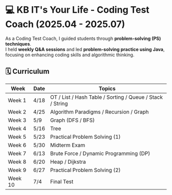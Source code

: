 # 💻 KB IT's Your Life - Coding Test Coach (2025.04 - 2025.07)

As a Coding Test Coach, I guided students through **problem-solving (PS) techniques**.  
I held **weekly Q&A sessions** and led **problem-solving practice using Java**, focusing on enhancing coding skills and algorithmic thinking.  


## 🗓️ **Curriculum**
| Week      | Date   | Topics                                 |
|----------|--------|----------------------------------------|
| Week 1   | 4/18   | OT / List / Hash Table / Sorting / Queue / Stack / String    |
| Week 2   | 4/25   | Algorithm Paradigms / Recursion / Graph                      |
| Week 3   | 5/9    | Graph (DFS / BFS)                       |
| Week 4   | 5/16   | Tree                                  |
| Week 5   | 5/23   | Practical Problem Solving (1)                     |
| Week 6   | 5/30   | Midterm Exam                            |
| Week 7   | 6/13   | Brute Force / Dynamic Programming (DP)              |
| Week 8   | 6/20   | Heap / Dijkstra                                    |
| Week 9   | 6/27   | Practical Problem Solving (2)                 |
| Week 10  | 7/4    | Final Test                              |

